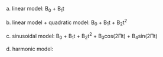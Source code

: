 

a. linear model: B<sub>0</sub> + B<sub>1</sub>t

b. linear model + quadratic model: B<sub>0</sub> + B<sub>1</sub>t + B<sub>2</sub>t<sup>2</sup>

c. sinusoidal model: B<sub>0</sub> + B<sub>1</sub>t + B<sub>2</sub>t<sup>2</sup> + B<sub>3</sub>cos(2&Pi;t) + B<sub>4</sub>sin(2&Pi;t)

d. harmonic model:
